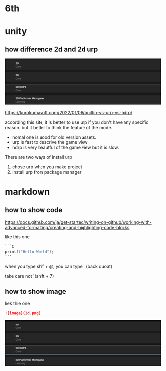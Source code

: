 # 6th

# unity
## how difference 2d and 2d urp

![image](2d.png)

https://kurokumasoft.com/2022/01/06/builtin-vs-urp-vs-hdrp/

according this site, it is better to use urp if you don't have any specific reason.
but it better to think the feature of the mode.
- nomal one is good for old version assets.
- urp is fast to descrive the game view
- hdrp is very beautful of the game view but it is slow.

There are two ways of install urp 
1. chose urp when you make project
2. install urp from package manager



# markdown
## how to show code
https://docs.github.com/ja/get-started/writing-on-github/working-with-advanced-formatting/creating-and-highlighting-code-blocks

like this one

````C
```C
printf("Hello World");
```
````

when you type shif + @, you can type ` (back quoat)

take care not '(shift + 7)

## how to show image

liek thie one

```md
![image](2d.png)
```
![image](2d.png)



